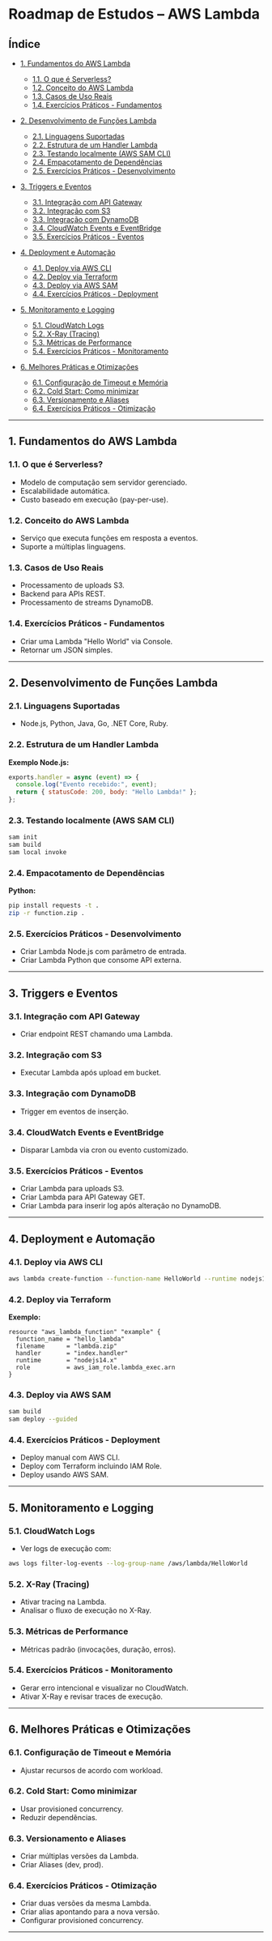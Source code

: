# Roadmap de Estudos – AWS Lambda

## Índice

- [1. Fundamentos do AWS Lambda](#1-fundamentos-do-aws-lambda)

  - [1.1. O que é Serverless?](#11-o-que-é-serverless)
  - [1.2. Conceito do AWS Lambda](#12-conceito-do-aws-lambda)
  - [1.3. Casos de Uso Reais](#13-casos-de-uso-reais)
  - [1.4. Exercícios Práticos - Fundamentos](#14-exercícios-práticos---fundamentos)

- [2. Desenvolvimento de Funções Lambda](#2-desenvolvimento-de-funções-lambda)

  - [2.1. Linguagens Suportadas](#21-linguagens-suportadas)
  - [2.2. Estrutura de um Handler Lambda](#22-estrutura-de-um-handler-lambda)
  - [2.3. Testando localmente (AWS SAM CLI)](#23-testando-localmente-aws-sam-cli)
  - [2.4. Empacotamento de Dependências](#24-empacotamento-de-dependências)
  - [2.5. Exercícios Práticos - Desenvolvimento](#25-exercícios-práticos---desenvolvimento)

- [3. Triggers e Eventos](#3-triggers-e-eventos)

  - [3.1. Integração com API Gateway](#31-integração-com-api-gateway)
  - [3.2. Integração com S3](#32-integração-com-s3)
  - [3.3. Integração com DynamoDB](#33-integração-com-dynamodb)
  - [3.4. CloudWatch Events e EventBridge](#34-cloudwatch-events-e-eventbridge)
  - [3.5. Exercícios Práticos - Eventos](#35-exercícios-práticos---eventos)

- [4. Deployment e Automação](#4-deployment-e-automação)

  - [4.1. Deploy via AWS CLI](#41-deploy-via-aws-cli)
  - [4.2. Deploy via Terraform](#42-deploy-via-terraform)
  - [4.3. Deploy via AWS SAM](#43-deploy-via-aws-sam)
  - [4.4. Exercícios Práticos - Deployment](#44-exercícios-práticos---deployment)

- [5. Monitoramento e Logging](#5-monitoramento-e-logging)

  - [5.1. CloudWatch Logs](#51-cloudwatch-logs)
  - [5.2. X-Ray (Tracing)](#52-x-ray-tracing)
  - [5.3. Métricas de Performance](#53-métricas-de-performance)
  - [5.4. Exercícios Práticos - Monitoramento](#54-exercícios-práticos---monitoramento)

- [6. Melhores Práticas e Otimizações](#6-melhores-práticas-e-otimizações)

  - [6.1. Configuração de Timeout e Memória](#61-configuração-de-timeout-e-memória)
  - [6.2. Cold Start: Como minimizar](#62-cold-start-como-minimizar)
  - [6.3. Versionamento e Aliases](#63-versionamento-e-aliases)
  - [6.4. Exercícios Práticos - Otimização](#64-exercícios-práticos---otimização)

---

## 1. Fundamentos do AWS Lambda

### 1.1. O que é Serverless?

- Modelo de computação sem servidor gerenciado.
- Escalabilidade automática.
- Custo baseado em execução (pay-per-use).

### 1.2. Conceito do AWS Lambda

- Serviço que executa funções em resposta a eventos.
- Suporte a múltiplas linguagens.

### 1.3. Casos de Uso Reais

- Processamento de uploads S3.
- Backend para APIs REST.
- Processamento de streams DynamoDB.

### 1.4. Exercícios Práticos - Fundamentos

- Criar uma Lambda "Hello World" via Console.
- Retornar um JSON simples.

---

## 2. Desenvolvimento de Funções Lambda

### 2.1. Linguagens Suportadas

- Node.js, Python, Java, Go, .NET Core, Ruby.

### 2.2. Estrutura de um Handler Lambda

**Exemplo Node.js:**

```javascript
exports.handler = async (event) => {
  console.log("Evento recebido:", event);
  return { statusCode: 200, body: "Hello Lambda!" };
};
```

### 2.3. Testando localmente (AWS SAM CLI)

```bash
sam init
sam build
sam local invoke
```

### 2.4. Empacotamento de Dependências

**Python:**

```bash
pip install requests -t .
zip -r function.zip .
```

### 2.5. Exercícios Práticos - Desenvolvimento

- Criar Lambda Node.js com parâmetro de entrada.
- Criar Lambda Python que consome API externa.

---

## 3. Triggers e Eventos

### 3.1. Integração com API Gateway

- Criar endpoint REST chamando uma Lambda.

### 3.2. Integração com S3

- Executar Lambda após upload em bucket.

### 3.3. Integração com DynamoDB

- Trigger em eventos de inserção.

### 3.4. CloudWatch Events e EventBridge

- Disparar Lambda via cron ou evento customizado.

### 3.5. Exercícios Práticos - Eventos

- Criar Lambda para uploads S3.
- Criar Lambda para API Gateway GET.
- Criar Lambda para inserir log após alteração no DynamoDB.

---

## 4. Deployment e Automação

### 4.1. Deploy via AWS CLI

```bash
aws lambda create-function --function-name HelloWorld --runtime nodejs14.x --role arn:aws:iam::account-id:role/lambda-role --handler index.handler --zip-file fileb://function.zip
```

### 4.2. Deploy via Terraform

**Exemplo:**

```hcl
resource "aws_lambda_function" "example" {
  function_name = "hello_lambda"
  filename      = "lambda.zip"
  handler       = "index.handler"
  runtime       = "nodejs14.x"
  role          = aws_iam_role.lambda_exec.arn
}
```

### 4.3. Deploy via AWS SAM

```bash
sam build
sam deploy --guided
```

### 4.4. Exercícios Práticos - Deployment

- Deploy manual com AWS CLI.
- Deploy com Terraform incluindo IAM Role.
- Deploy usando AWS SAM.

---

## 5. Monitoramento e Logging

### 5.1. CloudWatch Logs

- Ver logs de execução com:

```bash
aws logs filter-log-events --log-group-name /aws/lambda/HelloWorld
```

### 5.2. X-Ray (Tracing)

- Ativar tracing na Lambda.
- Analisar o fluxo de execução no X-Ray.

### 5.3. Métricas de Performance

- Métricas padrão (invocações, duração, erros).

### 5.4. Exercícios Práticos - Monitoramento

- Gerar erro intencional e visualizar no CloudWatch.
- Ativar X-Ray e revisar traces de execução.

---

## 6. Melhores Práticas e Otimizações

### 6.1. Configuração de Timeout e Memória

- Ajustar recursos de acordo com workload.

### 6.2. Cold Start: Como minimizar

- Usar provisioned concurrency.
- Reduzir dependências.

### 6.3. Versionamento e Aliases

- Criar múltiplas versões da Lambda.
- Criar Aliases (dev, prod).

### 6.4. Exercícios Práticos - Otimização

- Criar duas versões da mesma Lambda.
- Criar alias apontando para a nova versão.
- Configurar provisioned concurrency.

---

